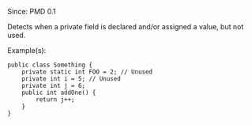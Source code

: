 Since: PMD 0.1

Detects when a private field is declared and/or assigned a value, but not used.

Example(s):
```
public class Something {
    private static int FOO = 2; // Unused
    private int i = 5; // Unused
    private int j = 6;
    public int addOne() {
        return j++;
    }
}
```
